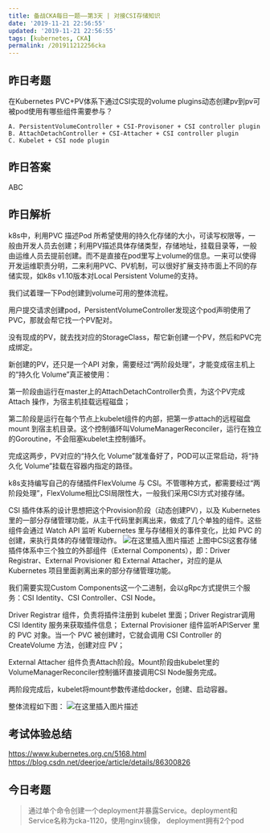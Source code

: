 ```yaml
---
title: 备战CKA每日一题——第3天 | 对接CSI存储知识
date: '2019-11-21 22:56:55'
updated: '2019-11-21 22:56:55'
tags: [kubernetes, CKA]
permalink: /201911212256cka
---
```


## 昨日考题
在Kubernetes PVC+PV体系下通过CSI实现的volume plugins动态创建pv到pv可被pod使用有哪些组件需要参与？

```
A. PersistentVolumeController + CSI-Provisoner + CSI controller plugin
B. AttachDetachController + CSI-Attacher + CSI controller plugin
C. Kubelet + CSI node plugin
```

## 昨日答案
ABC
## 昨日解析
k8s中，利用PVC 描述Pod 所希望使用的持久化存储的大小，可读写权限等，一般由开发人员去创建；利用PV描述具体存储类型，存储地址，挂载目录等，一般由运维人员去提前创建。而不是直接在pod里写上volume的信息。一来可以使得开发运维职责分明，二来利用PVC、PV机制，可以很好扩展支持市面上不同的存储实现，如k8s v1.10版本对Local Persistent Volume的支持。

我们试着理一下Pod创建到volume可用的整体流程。

用户提交请求创建pod，PersistentVolumeController发现这个pod声明使用了PVC，那就会帮它找一个PV配对。

没有现成的PV，就去找对应的StorageClass，帮它新创建一个PV，然后和PVC完成绑定。

新创建的PV，还只是一个API 对象，需要经过“两阶段处理”，才能变成宿主机上的“持久化 Volume”真正被使用：

第一阶段由运行在master上的AttachDetachController负责，为这个PV完成 Attach 操作，为宿主机挂载远程磁盘；

第二阶段是运行在每个节点上kubelet组件的内部，把第一步attach的远程磁盘 mount 到宿主机目录。这个控制循环叫VolumeManagerReconciler，运行在独立的Goroutine，不会阻塞kubelet主控制循环。

完成这两步，PV对应的“持久化 Volume”就准备好了，POD可以正常启动，将“持久化 Volume”挂载在容器内指定的路径。

k8s支持编写自己的存储插件FlexVolume 与 CSI。不管哪种方式，都需要经过“两阶段处理”，FlexVolume相比CSI局限性大，一般我们采用CSI方式对接存储。

CSI 插件体系的设计思想把这个Provision阶段（动态创建PV），以及 Kubernetes 里的一部分存储管理功能，从主干代码里剥离出来，做成了几个单独的组件。这些组件会通过 Watch API 监听 Kubernetes 里与存储相关的事件变化，比如 PVC 的创建，来执行具体的存储管理动作。
![在这里插入图片描述](https://img-blog.csdnimg.cn/20191119203241308.png?x-oss-process=image/watermark,type_ZmFuZ3poZW5naGVpdGk,shadow_10,text_aHR0cHM6Ly9saWFiaW8uYmxvZy5jc2RuLm5ldA==,size_16,color_FFFFFF,t_70)
上图中CSI这套存储插件体系中三个独立的外部组件（External Components），即：Driver Registrar、External Provisioner 和 External Attacher，对应的是从 Kubernetes 项目里面剥离出来的部分存储管理功能。

我们需要实现Custom Components这一个二进制，会以gRpc方式提供三个服务：CSI Identity、CSI Controller、CSI Node。

Driver Registrar 组件，负责将插件注册到 kubelet 里面；Driver Registrar调用CSI Identity 服务来获取插件信息；
External Provisioner 组件监听APIServer 里的 PVC 对象。当一个 PVC 被创建时，它就会调用 CSI Controller 的 CreateVolume 方法，创建对应 PV；

External Attacher 组件负责Attach阶段。Mount阶段由kubelet里的VolumeManagerReconciler控制循环直接调用CSI Node服务完成。

两阶段完成后，kubelet将mount参数传递给docker，创建、启动容器。

整体流程如下图：
![在这里插入图片描述](https://img-blog.csdnimg.cn/20191120011113690.png?x-oss-process=image/watermark,type_ZmFuZ3poZW5naGVpdGk,shadow_10,text_aHR0cHM6Ly9saWFiaW8uYmxvZy5jc2RuLm5ldA==,size_16,color_FFFFFF,t_70)

## 考试体验总结
https://www.kubernetes.org.cn/5168.html
https://blog.csdn.net/deerjoe/article/details/86300826

## 今日考题

> 通过单个命令创建一个deployment并暴露Service。deployment和Service名称为cka-1120，使用nginx镜像， deployment拥有2个pod
